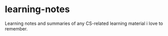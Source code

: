 # learning-notes
Learning notes and summaries  of any CS-related learning material i love to remember.





<!--stackedit_data:
eyJoaXN0b3J5IjpbMTQxNzgzMDE3OF19
-->